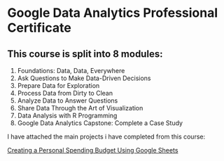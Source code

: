 # Google Data Analytics Professional Certificate

## This course is split into 8 modules:

 1. Foundations: Data, Data, Everywhere
 2. Ask Questions to Make Data-Driven Decisions
 3. Prepare Data for Exploration
 4. Process Data from Dirty to Clean
 5. Analyze Data to Answer Questions
 6. Share Data Through the Art of Visualization
 7. Data Analysis with R Programming
 8. Google Data Analytics Capstone: Complete a Case Study

I have attached the main projects i have completed from this course:

[Creating a Personal Spending Budget Using Google Sheets](https://github.com/Rasihha/Google-Data-Analytics-Professional-Certificate/blob/beff40e7932094cc6ffe45d47e2ba8ff9ea8f74c/Create%20a%20Personal%20Spending%20Budget%20Using%20Google%20Sheets.xlsx)
